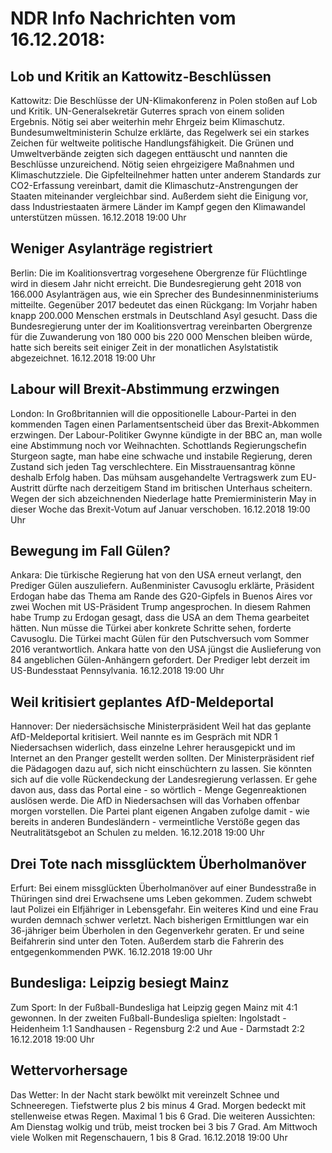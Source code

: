 # NDR Info Nachrichten vom 16.12.2018:


## Lob und Kritik an Kattowitz-Beschlüssen
Kattowitz:       Die Beschlüsse der UN-Klimakonferenz in Polen stoßen auf Lob und Kritik. UN-Generalsekretär Guterres sprach von einem soliden Ergebnis. Nötig sei aber weiterhin mehr Ehrgeiz beim Klimaschutz. Bundesumweltministerin Schulze erklärte, das Regelwerk sei ein starkes Zeichen für weltweite politische Handlungsfähigkeit. Die Grünen und Umweltverbände zeigten sich dagegen enttäuscht und nannten die Beschlüsse unzureichend. Nötig seien ehrgeizigere Maßnahmen und Klimaschutzziele. Die Gipfelteilnehmer hatten unter anderem Standards zur CO2-Erfassung vereinbart, damit die Klimaschutz-Anstrengungen der Staaten miteinander vergleichbar sind. Außerdem sieht die Einigung vor, dass Industriestaaten ärmere Länder im Kampf gegen den Klimawandel unterstützen müssen. 16.12.2018 19:00 Uhr 

## Weniger Asylanträge registriert
Berlin:    Die im Koalitionsvertrag vorgesehene Obergrenze für Flüchtlinge wird in diesem Jahr nicht erreicht. Die Bundesregierung geht 2018 von 166.000 Asylanträgen aus, wie ein Sprecher des Bundesinnenministeriums mitteilte. Gegenüber 2017 bedeutet das einen Rückgang: Im Vorjahr haben knapp 200.000 Menschen erstmals in Deutschland Asyl gesucht. Dass die Bundesregierung unter der im Koalitionsvertrag vereinbarten Obergrenze für die Zuwanderung von 180 000 bis 220 000 Menschen bleiben würde, hatte sich bereits seit einiger Zeit in der monatlichen Asylstatistik abgezeichnet. 16.12.2018 19:00 Uhr 

## Labour will Brexit-Abstimmung erzwingen
London: In Großbritannien will die oppositionelle Labour-Partei in den kommenden Tagen einen Parlamentsentscheid über das Brexit-Abkommen erzwingen. Der Labour-Politiker Gwynne kündigte in der BBC an, man wolle eine Abstimmung noch vor Weihnachten. Schottlands Regierungschefin Sturgeon sagte, man habe eine schwache und instabile Regierung, deren Zustand sich jeden Tag verschlechtere. Ein Misstrauensantrag könne deshalb Erfolg haben. Das mühsam ausgehandelte Vertragswerk zum EU-Austritt dürfte nach derzeitigem Stand im britischen Unterhaus scheitern. Wegen der sich abzeichnenden Niederlage hatte Premierministerin May in dieser Woche das Brexit-Votum auf Januar verschoben. 16.12.2018 19:00 Uhr 

## Bewegung im Fall Gülen?
Ankara: Die türkische Regierung hat von den USA erneut verlangt, den Prediger Gülen auszuliefern. Außenminister Cavusoglu erklärte, Präsident Erdogan habe das Thema am Rande des G20-Gipfels in Buenos Aires vor zwei Wochen mit US-Präsident Trump angesprochen. In diesem Rahmen habe Trump zu Erdogan gesagt, dass die USA an dem Thema gearbeitet hätten. Nun müsse die Türkei aber konkrete Schritte sehen, forderte Cavusoglu. Die Türkei macht Gülen für den Putschversuch vom Sommer 2016 verantwortlich. Ankara hatte von den USA jüngst die Auslieferung von 84 angeblichen Gülen-Anhängern gefordert. Der Prediger lebt derzeit im US-Bundesstaat Pennsylvania. 16.12.2018 19:00 Uhr 

## Weil kritisiert geplantes AfD-Meldeportal
Hannover: Der niedersächsische Ministerpräsident Weil hat das geplante AfD-Meldeportal kritisiert. Weil nannte es im Gespräch mit NDR 1 Niedersachsen widerlich, dass einzelne Lehrer herausgepickt und im Internet an den Pranger gestellt werden sollten. Der Ministerpräsident rief die Pädagogen dazu auf, sich nicht einschüchtern zu lassen. Sie könnten sich auf die volle Rückendeckung der Landesregierung verlassen. Er gehe davon aus, dass das Portal eine - so wörtlich - Menge Gegenreaktionen auslösen werde. Die AfD in Niedersachsen will das Vorhaben offenbar morgen vorstellen. Die Partei plant eigenen Angaben zufolge damit - wie bereits in anderen Bundesländern - vermeintliche Verstöße gegen das Neutralitätsgebot an Schulen zu melden. 16.12.2018 19:00 Uhr 

## Drei Tote nach missglücktem Überholmanöver
Erfurt: Bei einem missglückten Überholmanöver auf einer Bundesstraße in Thüringen sind drei Erwachsene ums Leben gekommen. Zudem schwebt laut Polizei ein Elfjähriger in Lebensgefahr. Ein weiteres Kind und eine Frau wurden demnach schwer verletzt. Nach bisherigen Ermittlungen war ein 36-jähriger beim Überholen in den Gegenverkehr geraten. Er und seine Beifahrerin sind unter den Toten. Außerdem starb die Fahrerin des entgegenkommenden PWK. 16.12.2018 19:00 Uhr 

## Bundesliga: Leipzig besiegt Mainz
Zum Sport: In der Fußball-Bundesliga hat Leipzig gegen Mainz mit 4:1 gewonnen. In der zweiten Fußball-Bundesliga spielten:
Ingolstadt - Heidenheim		1:1
Sandhausen - Regensburg	2:2
und
Aue - Darmstadt 2:2 16.12.2018 19:00 Uhr 

## Wettervorhersage
Das Wetter: In der Nacht stark bewölkt mit vereinzelt Schnee und Schneeregen. Tiefstwerte plus 2 bis minus 4 Grad. Morgen bedeckt mit stellenweise etwas Regen. Maximal 1 bis 6 Grad. Die weiteren Aussichten: Am Dienstag wolkig und trüb, meist trocken bei 3 bis 7 Grad. Am Mittwoch viele Wolken mit Regenschauern, 1 bis 8 Grad. 16.12.2018 19:00 Uhr 
